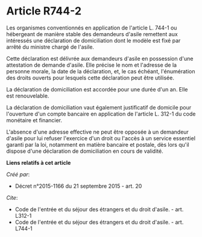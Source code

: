 # Article R744-2

Les organismes conventionnés en application de l'article L. 744-1 ou hébergeant de manière stable des demandeurs d'asile
remettent aux intéressés une déclaration de domiciliation dont le modèle est fixé par arrêté du ministre chargé de l'asile. 

Cette déclaration est délivrée aux demandeurs d'asile en possession d'une attestation de demande d'asile. Elle précise le nom
et l'adresse de la personne morale, la date de la déclaration, et, le cas échéant, l'énumération des droits ouverts pour
lesquels cette déclaration peut être utilisée. 

La déclaration de domiciliation est accordée pour une durée d'un an. Elle est renouvelable. 

La déclaration de domiciliation vaut également justificatif de domicile pour l'ouverture d'un compte bancaire en application
de l'article L. 312-1 du code monétaire et financier. 

L'absence d'une adresse effective ne peut être opposée à un demandeur d'asile pour lui refuser l'exercice d'un droit ou
l'accès à un service essentiel garanti par la loi, notamment en matière bancaire et postale, dès lors qu'il dispose d'une
déclaration de domiciliation en cours de validité.

**Liens relatifs à cet article**

_Créé par_:

  - Décret n°2015-1166 du 21 septembre 2015 - art. 20

_Cite_:

  - Code de l'entrée et du séjour des étrangers et du droit d'asile. - art. L312-1
  - Code de l'entrée et du séjour des étrangers et du droit d'asile. - art. L744-1
